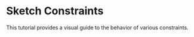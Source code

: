# Sketch Constraints
This tutorial provides a visual guide to the behavior of various constraints.

